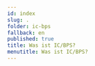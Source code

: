 ```yaml
---
id: index
slug: .
folder: ic-bps
fallback: en
published: true
title: Was ist IC/BPS?
menutitle: Was ist IC/BPS?
---
```

